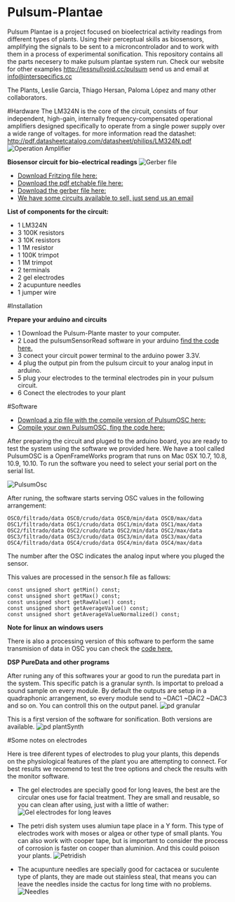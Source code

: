 # Pulsum-Plantae
Pulsum Plantae is a project focused on bioelectrical activity readings from different types of plants. Using their perceptual skills as biosensors, amplifying the signals to be sent to a microncontrolador and to work with them in a process of experimental sonification. This repository contains all the parts necesery to make pulsum plantae system run. Check our website for other examples http://lessnullvoid.cc/pulsum send us and email at info@interspecifics.cc 

The Plants, Leslie Garcia, Thiago Hersan, Paloma López and many other collaborators. 

#Hardware
The LM324N is the core of the circuit, consists of four independent, high-gain, internally frequency-compensated operational amplifiers designed specifically to operate from a single power supply over a wide range of voltages. for more information read the datashet: http://pdf.datasheetcatalog.com/datasheet/philips/LM324N.pdf
![Operation Amplifier](https://github.com/Lessnullvoid/Pulsum-Plantae/blob/master/esquematicos/lm324n.png?raw=true)

**Biosensor circuit for bio-electrical readings**
![Gerber file](https://github.com/Lessnullvoid/Pulsum-Plantae/blob/master/esquematicos/gerber.png?raw=true)

- [Download Fritzing file here:](https://github.com/Lessnullvoid/Pulsum-Plantae/blob/master/pcb/GalvanicoLM324Final.fzz)
- [Download the pdf etchable file here:](https://github.com/Lessnullvoid/Pulsum-Plantae/tree/master/pcb/pdfLM324Final)
- [Download the gerber file here:](https://github.com/Lessnullvoid/Pulsum-Plantae/tree/master/pcb/GalvanicoLM324_Gerber_Final)
- [We have some circuits available to sell, just send us an email](info@interspecifics.cc)

**List of components for the circuit:**
- 1 LM324N
- 3 100K resistors
- 3 10K resistors
- 1 1M resistor
- 1 100K trimpot
- 1 1M trimpot
- 2 terminals
- 2 gel electrodes
- 2 acupunture needles
- 1 jumper wire


#Installation 

**Prepare your arduino and circuits**

- 1 Download the Pulsum-Plante master to your computer.
- 2 Load the pulsumSensorRead software in your arduino [find the code here.](https://github.com/Lessnullvoid/Pulsum-Plantae/blob/master/arduino/pulsumSensorRead/pulsumSensorRead.ino)
- 3 conect your circuit power terminal to the arduino power 3.3V.
- 4 plug the output pin from the pulsum circuit to your analog input in arduino.
- 5 plug your electrodes to the terminal electrodes pin in your pulsum circuit.
- 6 Conect the electrodes to your plant 

#Software

- [Download a zip file with the compile version of PulsumOSC here:](http://lessnullvoid.cc/download/PulsumOscDebug.zip)
- [Compile your own PulsumOSC, fing the code here:](https://github.com/Lessnullvoid/Pulsum-Plantae/tree/master/PulsumOsc)

After preparing the circuit and pluged to the arduino board, you are ready to test the system using the software we provided here. We have a tool called PulsumOSC is a OpenFrameWorks program that runs on Mac 0SX 10.7, 10.8, 10.9, 10.10. To run the software you need to select your serial port on the serial list.

![PulsumOsc](https://github.com/Lessnullvoid/Pulsum-Plantae/blob/master/img/OSCsoftware.png?raw=true)

After runing, the software starts serving OSC values in the following arrangement: 

 ```
OSC0/filtrado/data OSC0/crudo/data OSC0/min/data OSC0/max/data
OSC1/filtrado/data OSC1/crudo/data OSC1/min/data OSC1/max/data
OSC2/filtrado/data OSC2/crudo/data OSC2/min/data OSC2/max/data
OSC3/filtrado/data OSC3/crudo/data OSC3/min/data OSC3/max/data
OSC4/filtrado/data OSC4/crudo/data OSC4/min/data OSC4/max/data
```
The number after the OSC indicates the analog input where you pluged the sensor.

This values are processed in the sensor.h file as fallows:
 ```
const unsigned short getMin() const;
const unsigned short getMax() const;
const unsigned short getRawValue() const;
const unsigned short getAverageValue() const;
const unsigned short getAverageValueNormalized() const;
 ```
 **Note for linux an windows users**
 
There is also a processing version of this software to perform the same transmision of data in OSC you can check the [code here.](https://github.com/Lessnullvoid/Pulsum-Plantae/tree/master/processing/PulsumOsc)

**DSP PureData and other programs**

After runing any of this softwares your ar good to run the puredata part in the system. This specific patch is a granular synth. Is importat to preload a sound sample on every module. By default the outputs are setup in a quadraphonic arrangement, so every module send to ~DAC1 ~DAC2 ~DAC3 and so on. You can controll this on the output panel. 
 ![pd granular](https://github.com/Lessnullvoid/Pulsum-Plantae/blob/master/img/pdgranular.jpg?raw=true)

This is a first version of the software for sonification. Both versions are available. 
 ![pd plantSynth](https://github.com/Lessnullvoid/Pulsum-Plantae/blob/master/img/pulsumv2.jpg?raw=true)


#Some notes on electrodes

Here is tree diferent types of electrodes to plug your plants, this depends on the physiological features of the plant you are attempting to connect. For best results we recomend to test the tree options and check the results with the monitor software.

- The gel electrodes are specially good for long leaves, the best are the circular ones use for facial treatment. They are small and reusable, so you can clean after using, just with a little of wather: ![Gel electrodes for long leaves](https://github.com/Lessnullvoid/Pulsum-Plantae/blob/master/img/gelelectrodes.jpg?raw=true)

- The petri dish system uses alumiun tape place in a Y form. This type of electrodes work with moses or algea or other type of small plants. You can also work with cooper tape, but is important to consider the process of corrosion is faster on cooper than aluminion. And this could poison your plants. ![Petridish](https://github.com/Lessnullvoid/Pulsum-Plantae/blob/master/img/petridish.jpg?raw=true)

- The acupunture needles are specially good for cactacea or suculente type of plants, they are made out stainless steal, that means you can leave the needles inside the cactus for long time with no problems. ![Needles](https://github.com/Lessnullvoid/Pulsum-Plantae/blob/master/img/needless.jpg?raw=true)





